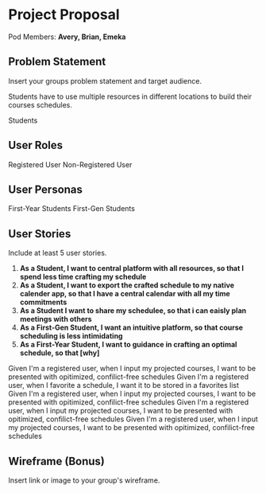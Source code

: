 # Project Proposal

Pod Members: **Avery, Brian, Emeka**

## Problem Statement

Insert your groups problem statement and target audience.

Students have to use multiple resources in different locations to build their courses schedules.

Students

## User Roles

Registered User
Non-Registered User

## User Personas

First-Year Students
First-Gen Students

## User Stories

Include at least 5 user stories.

1. **As a Student, I want to central platform with all resources, so that I spend less time crafting my schedule**
2. **As a Student, I want to export the crafted schedule to my native calender app, so that I have a central calendar with all my time commitments**
3. **As a Student I want to share my schedulee, so that i can eaisly plan meetings with others**
4. **As a First-Gen Student, I want an intuitive platform, so that course scheduling is less intimidating**
5. **As a First-Year Student, I want to guidance in crafting an optimal schedule, so that [why]**

Given I'm a registered user, when I input my projected courses, I want to be presented with opitimized, confilict-free schedules
Given I'm a registered user, when I favorite a schedule, I want it to be stored in a favorites list
Given I'm a registered user, when I input my projected courses, I want to be presented with opitimized, confilict-free schedules
Given I'm a registered user, when I input my projected courses, I want to be presented with opitimized, confilict-free schedules
Given I'm a registered user, when I input my projected courses, I want to be presented with opitimized, confilict-free schedules


## Wireframe (Bonus)

Insert link or image to your group's wireframe. 
